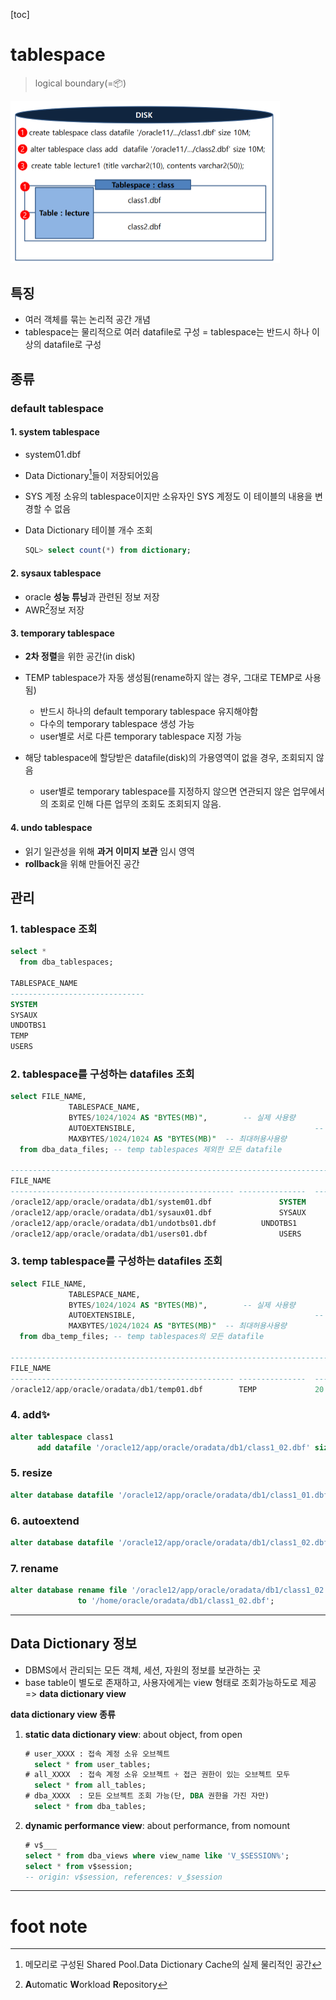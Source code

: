[toc]

# tablespace

> logical boundary(=📦)
>

<img src="./assets/image-20230713110848037.png" alt="image-20230713110848037" style="zoom:50%;" />

## 특징

- 여러 객체를 묶는 논리적 공간 개념
- tablespace는 물리적으로 여러 datafile로 구성
  = tablespace는 반드시 하나 이상의 datafile로 구성

## 종류

### default tablespace

#### **1. system tablespace**

- system01.dbf
- Data Dictionary[^Data Dictionary]들이 저장되어있음

- SYS 계정 소유의 tablespace이지만 소유자인 SYS 계정도 이 테이블의 내용을 변경할 수 없음
- Data Dictionary 테이블 개수 조회
  ```sql
  SQL> select count(*) from dictionary;
  ```

#### **2. sysaux tablespace**

- oracle **성능 튜닝**과 관련된 정보 저장
- AWR[^AWR ]정보 저장

#### 3. temporary tablespace

- **2차 정렬**을 위한 공간(in disk)
- TEMP tablespace가 자동 생성됨(rename하지 않는 경우, 그대로 TEMP로 사용됨)
  - 반드시 하나의 default temporary tablespace 유지해야함
  - 다수의 temporary tablespace 생성 가능
  - user별로 서로 다른 temporary tablespace 지정 가능

- 해당 tablespace에 할당받은 datafile(disk)의 가용영역이 없을 경우, 조회되지 않음
  - user별로 temporary tablespace를 지정하지 않으면 연관되지 않은 업무에서의 조회로 인해 다른 업무의 조회도 조회되지 않음.


#### 4. undo tablespace

- 읽기 일관성을 위해 **과거 이미지 보관** 임시 영역
- **rollback**을 위해 만들어진 공간

## 관리

### 1. tablespace 조회

```sql
select *
  from dba_tablespaces;
  
TABLESPACE_NAME
------------------------------
SYSTEM
SYSAUX
UNDOTBS1
TEMP
USERS
```

### 2. tablespace를 구성하는 datafiles 조회

```sql
select FILE_NAME,
			 TABLESPACE_NAME,
			 BYTES/1024/1024 AS "BYTES(MB)",		-- 실제 사용량
			 AUTOEXTENSIBLE,										-- 자동 증가여부
			 MAXBYTES/1024/1024 AS "BYTES(MB)"	-- 최대허용사용량
  from dba_data_files; -- temp tablespaces 제외한 모든 datafile
  
------------------------------------------------------------------------------------------------
FILE_NAME																					 TABLESPACE_NAME  BYTES(MB)   AUT  BYTES(MB)
-------------------------------------------------- --------------- 	----------- ---  -----------
/oracle12/app/oracle/oradata/db1/system01.dbf				SYSTEM          700 			  YES  32767.9844
/oracle12/app/oracle/oradata/db1/sysaux01.dbf				SYSAUX          550 			  YES  32767.9844
/oracle12/app/oracle/oradata/db1/undotbs01.dbf			UNDOTBS1        335 			  YES  32767.9844
/oracle12/app/oracle/oradata/db1/users01.dbf				USERS             5 			  YES  32767.9844
```

### 3. temp tablespace를 구성하는 datafiles 조회

```sql
select FILE_NAME,
			 TABLESPACE_NAME,
			 BYTES/1024/1024 AS "BYTES(MB)",		-- 실제 사용량
			 AUTOEXTENSIBLE,										-- 자동 증가여부
			 MAXBYTES/1024/1024 AS "BYTES(MB)"	-- 최대허용사용량
  from dba_temp_files; -- temp tablespaces의 모든 datafile

------------------------------------------------------------------------------------------------
FILE_NAME																					 TABLESPACE_NAME  BYTES(MB)   AUT  BYTES(MB)
-------------------------------------------------- --------------- 	----------- ---  -----------
/oracle12/app/oracle/oradata/db1/temp01.dbf        TEMP             20          YES  32767.9844
```

### 4. add✨

```sql
alter tablespace class1 
      add datafile '/oracle12/app/oracle/oradata/db1/class1_02.dbf' size 1m;
```

### 5. resize

```sql
alter database datafile '/oracle12/app/oracle/oradata/db1/class1_01.dbf' resize 2m;
```

### 6. autoextend

```sql
alter database datafile '/oracle12/app/oracle/oradata/db1/class1_02.dbf' autoextend on;
```

### 7. rename

```sql
alter database rename file '/oracle12/app/oracle/oradata/db1/class1_02.dbf'
               to '/home/oracle/oradata/db1/class1_02.dbf';
```

---

## Data Dictionary 정보

- DBMS에서 관리되는 모든 객체, 세션, 자원의 정보를 보관하는 곳
- base table이 별도로 존재하고, 사용자에게는 view 형태로 조회가능하도로 제공 => **data dictionary view**

**data dictionary view 종류**

1. **static data dictionary view**: about object, from open

      ```sql
      # user_XXXX : 접속 계정 소유 오브젝트
        select * from user_tables;
      # all_XXXX  : 접속 계정 소유 오브젝트 + 접근 권한이 있는 오브젝트 모두
        select * from all_tables;
      # dba_XXXX  : 모든 오브젝트 조회 가능(단, DBA 권한을 가진 자만)
        select * from dba_tables;
      ```

2. **dynamic performance view**: about performance, from nomount

    ```sql
    # v$___
    select * from dba_views where view_name like 'V_$SESSION%';
    select * from v$session;
    -- origin: v$session, references: v_$session
    ```

---

# foot note

[^Data Dictionary]: 메모리로 구성된 Shared Pool.Data Dictionary Cache의 실제 물리적인 공간
[^AWR ]: **A**utomatic **W**orkload **R**epository
